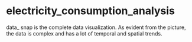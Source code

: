 # electricity_consumption_analysis
data_ snap is the complete data visualization. As evident from the picture, the data is complex and has a lot of temporal and spatial trends.
